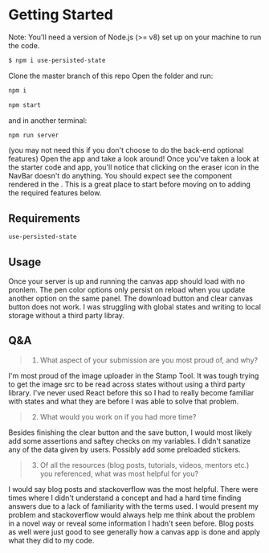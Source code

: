 ﻿# Getting Started
Note: You'll need a version of Node.js (>= v8) set up on your machine to run the code.
```bash
$ npm i use-persisted-state
```

Clone the master branch of this repo
Open the folder and run:
```bash
npm i
```
```bash
npm start
```
and in another terminal: 
```bash
npm run server
```
 (you may not need this if you don't choose to do the back-end optional features)
Open the app and take a look around!
Once you've taken a look at the starter code and app, you'll notice that clicking on the eraser icon in the NavBar doesn't do anything. You should expect see the <Eraser /> component rendered in the <ToolPanel />. This is a great place to start before moving on to adding the required features below.

## Requirements
```bash
use-persisted-state
```

## Usage

Once your server is up and running the canvas app should load with no pronlem.
The pen color options only persist on reload when you update another option on the same panel.
The download button and clear canvas button does not work. I was struggling with global states and writing to local storage
without a third party libray. 

## Q&A

> 1.  What aspect of your submission are you most proud of, and why?
	 
 I'm most proud of the image uploader in the Stamp Tool. It was tough trying to get the image src to be read across states without using a third party library. I've never used React before this so I had to really become familiar with states and what they are before I was able to solve that problem. 

   >2.  What would you work on if you had more time?

Besides finishing the clear button and the save button, I would most likely add some assertions and saftey checks on my variables. I didn't sanatize any of the data given by users. Possibly  add some preloaded stickers.

>3.   Of all the resources (blog posts, tutorials, videos, mentors etc.) you referenced, what was most helpful for you?

I would say blog posts and stackoverflow was the most helpful. There were times where I didn't understand a concept and had a hard time finding answers due to a lack of familiarity with the terms used. I would present my problem and stackoverflow would always help me think about the problem in a novel way or reveal some information I hadn't seen before. Blog posts as well were just good to see generally how a canvas app is done and apply what they did to my code.

